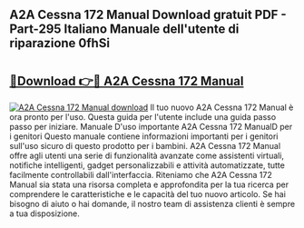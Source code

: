 ## A2A Cessna 172 Manual Download gratuit PDF - Part-295 Italiano Manuale dell'utente di riparazione 0fhSi

# <h2><a href="http://dfbkviw.blite.top/?on=A2A+Cessna+172+Manual">🔗Download 👉🔴 A2A Cessna 172 Manual</a></h2>

[![A2A Cessna 172 Manual download](https://i.imgur.com/lujVjoI.png)](http://dfbkviw.blite.top/?on=A2A+Cessna+172+Manual)
Il tuo nuovo A2A Cessna 172 Manual è ora pronto per l'uso. Questa guida per l'utente include una guida passo passo per iniziare. Manuale D'uso importante A2A Cessna 172 ManualD per i genitori Questo manuale contiene informazioni importanti per i genitori sull'uso sicuro di questo prodotto per i bambini. A2A Cessna 172 Manual offre agli utenti una serie di funzionalità avanzate come assistenti virtuali, notifiche intelligenti, gadget personalizzabili e attività automatizzate, tutte facilmente controllabili dall'interfaccia. Riteniamo che A2A Cessna 172 Manual sia stata una risorsa completa e approfondita per la tua ricerca per comprendere le caratteristiche e le capacità del tuo nuovo articolo. Se hai bisogno di aiuto o hai domande, il nostro team di assistenza clienti è sempre a tua disposizione.
